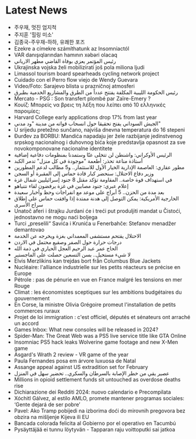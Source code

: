 # Latest News
-  주우재, 멋진 엄지척
-  주지훈 '힐링 미소'
-  김종국-주우재-하하, 유쾌한 포즈
-  Ezekre a címekre számíthatunk az Insomniactól
-  VAR danışıqlarından hamının xəbəri olacaq
-  رئيس المؤتمر يعزي بوفاة القاضي مطهر الارياني
-  Ukrajinska vojska želi mobilizirati još pola miliona ljudi
-  Limassol tourism board spearheads cycling network project
-  Cuidado con el Perro flow viejo de Wendy Guevara
-  Video/Foto: Sarajevo blista u prazničnoj atmosferi
-  رئيس الحكومة الليبية المكلفة يفتتح عدداً من الطرق والمشاريع الخدمية بطبرق
-  Mercato - PSG : Son transfert plombé par Zaïre-Emery ?
-  Κουίζ: Μπορείς να βρεις τη λέξη που λείπει από 10 ελληνικές παροιμίες;
-  Harvard College early applications drop 17% from last year
-  الجيش السوداني يفتح تحقيقا حول انسحاب قواته من مدينة "ود مدني"
-  U srijedu pretežno sunčano, najviša dnevna temperatura do 16 stepeni
-  Đurđev za BORBU: Mandića napadaju jer žele razbijanje jedinstvenog srpskog nacionalnog i duhovnog bića koje predstavlja opasnost za sve novokomponovane nacionalne identitete
-  الرئيس الأوكراني: واشنطن لن تتخلى عنّا وستمدنا بمنظومات دفاعية إضافية
-  أستاذة مناعة تحذر: أطعمة "موجودة في كل منزل" تدمر الكبد
-  مطور عقاري: العاصمة الإدارية الخيار الأول للاستثمار.. و5 مطالب لدعم المطورين
-  وزير دفاع الاحتلال: سنحضر كبار قادة حماس إلى المقبرة أو السجن
-  في استهداف قوة خاصة.. المقاومة تؤكد مقتل 8 جنود إسرائيليين شمال غزة
-  إعلام عبري: جنود مصابين في غزة يرفضون لقاء نتنياهو
-  بعد مدة من الحزن.. 5 أبراج على موعد مع انفراجات وحظ وأخبار سعيدة
-  الخارجية الأمريكية: يمكن التوصل إلى هدنة ممتدة إذا وافقت حماس على إطلاق سراح الأسرى
-  Unatoč aferi i štrajku Jurdani će i treći put produljiti mandat u Čistoći, jednostavno ne mogu naći boljega
-  Turci „preselili“ Savića i Krunića u Fenerbahče: Stefanov menadžer demantovao
-  الاحتلال يقتحم مستشفى المعمداني بغزة ويخرجه عن الخدمة
-  درجات حرارة حول الصفر وصقيع محتمل في الاردن
-  الحاج عمر عبد الرحيم العجل الحياري في ذمة الله
-  لا شيء مستحيل.. بسن التسعين حصلت على الماجستير
-  Elvis Merzlikins kan trejdas bort från Columbus Blue Jackets
-  Nucléaire: l'alliance industrielle sur les petits réacteurs se précise en Europe
-  Pétrole : pas de pénurie en vue en France malgré les tensions en mer Rouge
-  Climat : les économistes sceptiques sur les ambitions budgétaires du gouvernement
-  En Corse, la ministre Olivia Grégoire promeut l'installation de petits commerces ruraux
-  Projet de loi immigration : c'est officiel, députés et sénateurs ont arraché un accord
-  Games Inbox: What new consoles will be released in 2024?
-  Spider-Man: The Great Web was a PS5 live service title like GTA Online
-  Insomniac PS5 hack leaks Wolverine game footage and new X-Men game
-  Asgard's Wrath 2 review - VR game of the year
-  Paula Fernandes posa em árvore luxuosa de Natal
-  Assange appeal against US extradition set for February
-  عصير يقي من خطر الإصابة بالسرطان والسكري.. تحضير سهل في المنزل
-  Millions in opioid settlement funds sit untouched as overdose deaths rise
-  Dichiarazione dei Redditi 2024: nuovo calendario e Precompilata
-  Xóchitl Gálvez, al estilo AMLO, promete mantener programas sociales: ‘Gente dejará de ser pobre’
-  Pavel: Ako Tramp pobijedi na izborima doći do mirovnih pregovora bez obzira na mišljenje Kijeva ili EU
-  Bancada colorada felicita al Gobierno por el operativo en Tacumbú
-  Pysäyttäjää ei tunnu löytyvän - Tapparan raju voittoputki sai jatkoa
